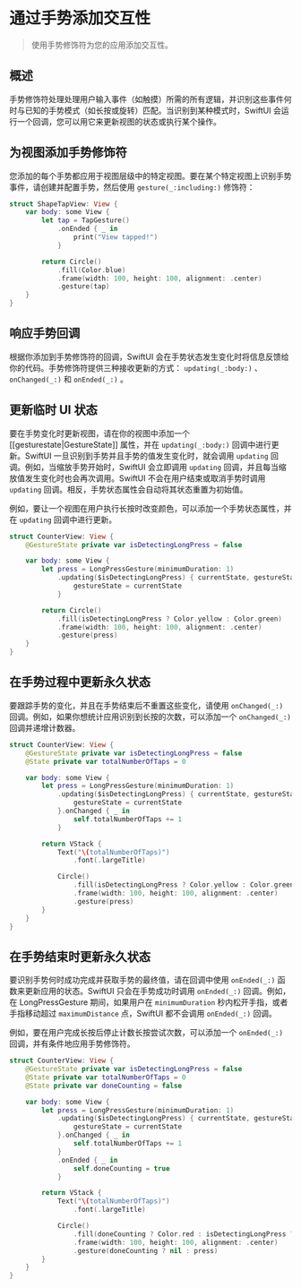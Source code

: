 # 通过手势添加交互性

> 使用手势修饰符为您的应用添加交互性。

## 概述

手势修饰符处理处理用户输入事件（如触摸）所需的所有逻辑，并识别这些事件何时与已知的手势模式（如长按或旋转）匹配。当识别到某种模式时，SwiftUI 会运行一个回调，您可以用它来更新视图的状态或执行某个操作。

## 为视图添加手势修饰符

您添加的每个手势都应用于视图层级中的特定视图。要在某个特定视图上识别手势事件，请创建并配置手势，然后使用 `gesture(_:including:)` 修饰符：

```swift
struct ShapeTapView: View {
    var body: some View {
        let tap = TapGesture()
            .onEnded { _ in
                print("View tapped!")
            }

        return Circle()
            .fill(Color.blue)
            .frame(width: 100, height: 100, alignment: .center)
            .gesture(tap)
    }
}
```

## 响应手势回调

根据你添加到手势修饰符的回调，SwiftUI 会在手势状态发生变化时将信息反馈给你的代码。手势修饰符提供三种接收更新的方式： `updating(_:body:)` 、 `onChanged(_:)` 和 `onEnded(_:)` 。

## 更新临时 UI 状态

要在手势变化时更新视图，请在你的视图中添加一个 [[gesturestate|GestureState]] 属性，并在 `updating(_:body:)` 回调中进行更新。SwiftUI 一旦识别到手势并且手势的值发生变化时，就会调用 `updating` 回调。例如，当缩放手势开始时，SwiftUI 会立即调用 `updating` 回调，并且每当缩放值发生变化时也会再次调用。SwiftUI 不会在用户结束或取消手势时调用 `updating` 回调。相反，手势状态属性会自动将其状态重置为初始值。

例如，要让一个视图在用户执行长按时改变颜色，可以添加一个手势状态属性，并在 `updating` 回调中进行更新。

```swift
struct CounterView: View {
    @GestureState private var isDetectingLongPress = false

    var body: some View {
        let press = LongPressGesture(minimumDuration: 1)
            .updating($isDetectingLongPress) { currentState, gestureState, transaction in
                gestureState = currentState
            }

        return Circle()
            .fill(isDetectingLongPress ? Color.yellow : Color.green)
            .frame(width: 100, height: 100, alignment: .center)
            .gesture(press)
    }
}
```

## 在手势过程中更新永久状态

要跟踪手势的变化，并且在手势结束后不重置这些变化，请使用 `onChanged(_:)` 回调。例如，如果你想统计应用识别到长按的次数，可以添加一个 `onChanged(_:)` 回调并递增计数器。

```swift
struct CounterView: View {
    @GestureState private var isDetectingLongPress = false
    @State private var totalNumberOfTaps = 0

    var body: some View {
        let press = LongPressGesture(minimumDuration: 1)
            .updating($isDetectingLongPress) { currentState, gestureState, transaction in
                gestureState = currentState
            }.onChanged { _ in
                self.totalNumberOfTaps += 1
            }

        return VStack {
            Text("\(totalNumberOfTaps)")
                .font(.largeTitle)

            Circle()
                .fill(isDetectingLongPress ? Color.yellow : Color.green)
                .frame(width: 100, height: 100, alignment: .center)
                .gesture(press)
        }
    }
}
```

## 在手势结束时更新永久状态

要识别手势何时成功完成并获取手势的最终值，请在回调中使用 `onEnded(_:)` 函数来更新应用的状态。SwiftUI 只会在手势成功时调用 `onEnded(_:)` 回调。例如，在 LongPressGesture 期间，如果用户在 `minimumDuration` 秒内松开手指，或者手指移动超过 `maximumDistance` 点，SwiftUI 都不会调用 `onEnded(_:)` 回调。

例如，要在用户完成长按后停止计数长按尝试次数，可以添加一个 `onEnded(_:)` 回调，并有条件地应用手势修饰符。

```swift
struct CounterView: View {
    @GestureState private var isDetectingLongPress = false
    @State private var totalNumberOfTaps = 0
    @State private var doneCounting = false

    var body: some View {
        let press = LongPressGesture(minimumDuration: 1)
            .updating($isDetectingLongPress) { currentState, gestureState, transaction in
                gestureState = currentState
            }.onChanged { _ in
                self.totalNumberOfTaps += 1
            }
            .onEnded { _ in
                self.doneCounting = true
            }

        return VStack {
            Text("\(totalNumberOfTaps)")
                .font(.largeTitle)

            Circle()
                .fill(doneCounting ? Color.red : isDetectingLongPress ? Color.yellow : Color.green)
                .frame(width: 100, height: 100, alignment: .center)
                .gesture(doneCounting ? nil : press)
        }
    }
}
```
